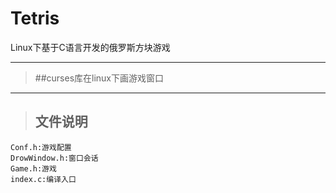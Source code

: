 # Tetris
Linux下基于C语言开发的俄罗斯方块游戏

---

>##curses库在linux下画游戏窗口

---

>## 文件说明
```
Conf.h:游戏配置
DrowWindow.h:窗口会话
Game.h:游戏
index.c:编译入口
```